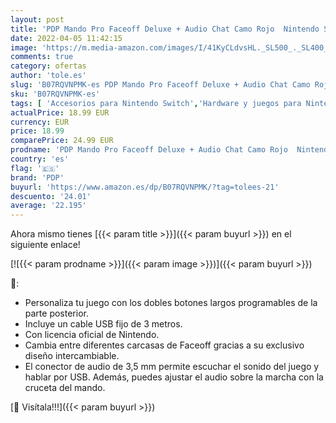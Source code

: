 ```yaml
---
layout: post
title: 'PDP Mando Pro Faceoff Deluxe + Audio Chat Camo Rojo  Nintendo Switch '
date: 2022-04-05 11:42:15
image: 'https://m.media-amazon.com/images/I/41KyCLdvsHL._SL500_._SL400_.jpg'
comments: true
category: ofertas
author: 'tole.es'
slug: 'B07RQVNPMK-es PDP Mando Pro Faceoff Deluxe + Audio Chat Camo Rojo...'
sku: 'B07RQVNPMK-es'
tags: [ 'Accesorios para Nintendo Switch','Hardware y juegos para Nintendo Switch','Mandos para Nintendo Switch','Videojuegos','nintendo','pdp', ]
actualPrice: 18.99 EUR
currency: EUR
price: 18.99
comparePrice: 24.99 EUR
prodname: 'PDP Mando Pro Faceoff Deluxe + Audio Chat Camo Rojo  Nintendo Switch '
country: 'es'
flag: '🇪🇸'
brand: 'PDP'
buyurl: 'https://www.amazon.es/dp/B07RQVNPMK/?tag=tolees-21'
descuento: '24.01'
average: '22.195'
---
```


Ahora mismo tienes [{{< param title >}}]({{< param buyurl >}}) en el siguiente enlace!

[![{{< param prodname >}}]({{< param image >}})]({{< param buyurl >}})

🔎:

- Personaliza tu juego con los dobles botones largos programables de la parte posterior.
- Incluye un cable USB fijo de 3 metros.
- Con licencia oficial de Nintendo.
- Cambia entre diferentes carcasas de Faceoff gracias a su exclusivo diseño intercambiable.
- El conector de audio de 3,5 mm permite escuchar el sonido del juego y hablar por USB. Además, puedes ajustar el audio sobre la marcha con la cruceta del mando.

[🛒 Visítala!!!]({{< param buyurl >}})
